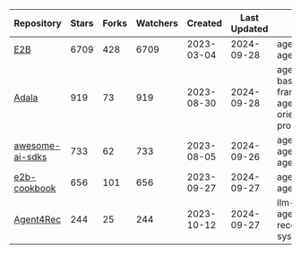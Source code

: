 | Repository | Stars | Forks | Watchers | Created | Last Updated | Topics | Aggregate Score |
|------------|-------|-------|----------|---------|--------------|--------|------------------|
| [E2B](https://github.com/e2b-dev/e2b) | 6709 | 428 | 6709 | 2023-03-04 | 2024-09-28 | agent, ai, ai-agent | 2802.34 |
| [Adala](https://github.com/HumanSignal/Adala) | 919 | 73 | 919 | 2023-08-30 | 2024-09-28 | agent, agent-based-framework, agent-oriented-programming | 414.36 |
| [awesome-ai-sdks](https://github.com/e2b-dev/awesome-sdks-for-ai-agents) | 733 | 62 | 733 | 2023-08-05 | 2024-09-26 | agent, agentops, agents | 337.83 |
| [e2b-cookbook](https://github.com/e2b-dev/e2b-cookbook) | 656 | 101 | 656 | 2023-09-27 | 2024-09-27 | agent, ai, ai-agents | 314.56 |
| [Agent4Rec](https://github.com/LehengTHU/Agent4Rec) | 244 | 25 | 244 | 2023-10-12 | 2024-09-27 | llm-based-agent, recommender-system | 125.48 |